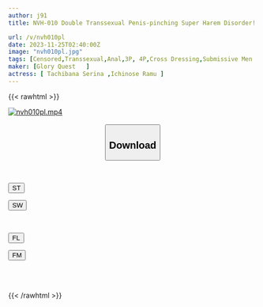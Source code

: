 ```yaml
---
author: j91
title: NVH-010 Double Transsexual Penis-pinching Super Harem Disorder! Transsexual Reverse 3PSEX! Ichinose Ram/Tachibana Serina

url: /v/nvh010pl
date: 2023-11-25T02:40:00Z
image: "nvh010pl.jpg"
tags: [Censored,Transsexual,Anal,3P, 4P,Cross Dressing,Submissive Men	 ]
maker: [Glory Quest   ]
actress: [ Tachibana Serina ,Ichinose Ramu ]
---
```



{{< rawhtml >}}

<div class="video" data-videoid="Rw8221bGPyHdrjq">
    <a href="javascript:;">
        <img src="/v/nvh010pl/nvh010pl.jpg" width="WIDTH" height="HEIGHT" alt="nvh010pl.mp4" loading="lazy">
    </a>
</div>

<script type="text/javascript" src="https://j91.asia/asset/on-demand-st.js"></script>

<br>
  <link rel="stylesheet" href="https://j91.asia/asset/bs5.css">
  
  <center>
  <button class="btn btn-primary" type="button" data-bs-toggle="collapse" data-bs-target=".multi-collapse" aria-expanded="false" aria-controls="multiCollapseExample1 multiCollapseExample2"><h2>Download</h2></button></center>
</p>
<div class="row">
  <div class="col">
    <div class="collapse multi-collapse" id="multiCollapseExample1">
      <div class="card card-body">
	      	      <br>
<div class="buttons">  
<p><a href="https://streamtape.to/v/Rw8221bGPyHdrjq" target="_blank"><button class="btn-hover color-3"><i class="fa fa-download"></i> ST</button></a></p>
<p><a href="https://flaswish.com/bbvac5t5ihff" target="_blank"><button class="btn-hover color-2"><i class="fa fa-download"></i> SW</button></a></p></div>
    </div>
  </div>
</div>
  <div class="col">
    <div class="collapse multi-collapse" id="multiCollapseExample2">
      <div class="card card-body">
	      <br>
<div class="buttons">
<p><a href="javascript:;" target="_blank"><button class="btn-hover color-9"><i class="fa fa-download"></i> FL</button></a></p>
<p><a href="javascript:;" target="_blank"><button class="btn-hover color-8"><i class="fa fa-download"></i> FM</button></a></p></div>
<br><br>
      </div>
    </div>
  </div>
</div>

{{< /rawhtml >}}
